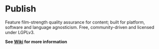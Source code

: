 Publish
=======

Feature film-strength quality assurance for content; built for platform, software and language agnosticism. Free, community-driven and licensed under LGPLv3.

**See [Wiki](https://github.com/abstractfactory/publish/wiki) for more information**

